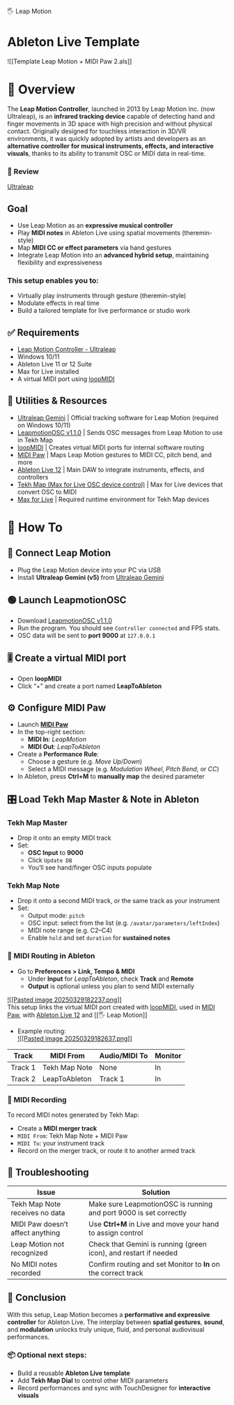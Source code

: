 🖐️ Leap Motion  
# Ableton Live Template  
![[Template Leap Motion + MIDI Paw 2.als]]

# 📄 Overview  
The **Leap Motion Controller**, launched in 2013 by Leap Motion Inc. (now Ultraleap), is an **infrared tracking device** capable of detecting hand and finger movements in 3D space with high precision and without physical contact. Originally designed for touchless interaction in 3D/VR environments, it was quickly adopted by artists and developers as an **alternative controller for musical instruments, effects, and interactive visuals**, thanks to its ability to transmit OSC or MIDI data in real-time.

### 📝 Review  
[Ultraleap](https://www.xrtoday.com/mixed-reality/ultraleap-leap-motion-controller-review/)

## Goal  
- Use Leap Motion as an **expressive musical controller**  
- Play **MIDI notes** in Ableton Live using spatial movements (theremin-style)  
- Map **MIDI CC or effect parameters** via hand gestures  
- Integrate Leap Motion into an **advanced hybrid setup**, maintaining flexibility and expressiveness  

### This setup enables you to:  
- Virtually play instruments through gesture (theremin-style)  
- Modulate effects in real time  
- Build a tailored template for live performance or studio work  

## ✅ Requirements  
- [Leap Motion Controller - Ultraleap](https://leap2.ultraleap.com/downloads/leap-motion-controller/)  
- Windows 10/11  
- Ableton Live 11 or 12 Suite  
- Max for Live installed  
- A virtual MIDI port using [loopMIDI](https://www.tobias-erichsen.de/software/loopmidi.html)

## 🧰 Utilities & Resources  
- [Ultraleap Gemini](https://www.ultraleap.com) | Official tracking software for Leap Motion (required on Windows 10/11)  
- [LeapmotionOSC v1.1.0](https://github.com/ThatGuyThimo/leapmotion-osc/releases) | Sends OSC messages from Leap Motion to use in Tekh Map  
- [loopMIDI](https://www.tobias-erichsen.de/software/loopmidi.html) | Creates virtual MIDI ports for internal software routing  
- [MIDI Paw](https://midipaw.com/) | Maps Leap Motion gestures to MIDI CC, pitch bend, and more  
- [Ableton Live 12](https://www.ableton.com/en/) | Main DAW to integrate instruments, effects, and controllers  
- [Tekh Map (Max for Live OSC device control)](https://thetapelessworld.com/post/93980893969/tekhmap) | Max for Live devices that convert OSC to MIDI  
- [Max for Live](https://maxforlive.com/) | Required runtime environment for Tekh Map devices  

# 📘 How To

## 🔌 Connect Leap Motion  
- Plug the Leap Motion device into your PC via USB  
- Install **Ultraleap Gemini (v5)** from [Ultraleap Gemini](https://www.ultraleap.com)

## 🟢 Launch LeapmotionOSC  
- Download [LeapmotionOSC v1.1.0](https://github.com/robbykraft/LeapmotionOSC)  
- Run the program. You should see `Controller connected` and FPS stats.  
- OSC data will be sent to **port 9000** at `127.0.0.1`

## 🎚️ Create a virtual MIDI port  
- Open **loopMIDI**  
- Click “+” and create a port named **LeapToAbleton**

## ⚙️ Configure MIDI Paw  
- Launch **[MIDI Paw](https://midipaw.com/manual/)**  
- In the top-right section:  
    - **MIDI In**: _LeapMotion_  
    - **MIDI Out**: _LeapToAbleton_  
- Create a **Performance Rule**:  
    - Choose a gesture (e.g. _Move Up/Down_)  
    - Select a MIDI message (e.g. _Modulation Wheel_, _Pitch Bend_, or _CC_)  
- In Ableton, press **Ctrl+M** to **manually map** the desired parameter

## 🎛️ Load Tekh Map Master & Note in Ableton

### Tekh Map Master  
- Drop it onto an empty MIDI track  
- Set:  
    - **OSC Input** to **9000**  
    - Click `Update DB`  
    - You’ll see hand/finger OSC inputs populate

### Tekh Map Note  
- Drop it onto a second MIDI track, or the same track as your instrument  
- Set:  
    - Output mode: `pitch`  
    - OSC input: select from the list (e.g. `/avatar/parameters/leftIndex`)  
    - MIDI note range (e.g. C2–C4)  
    - Enable `hold` and set `duration` for **sustained notes**

### 🎹 MIDI Routing in Ableton  
- Go to **Preferences > Link, Tempo & MIDI**  
    - Under **Input** for _LeapToAbleton_, check **Track** and **Remote**  
    - **Output** is optional unless you plan to send MIDI externally

[![[Pasted image 20250329182237.png]]](https://github.com/runwithscissor/Leap-Motion-to-Ableton-Live/blob/d9cafa993b1d7b171980e06bd12c4755ca552b25/Link%2C%20Tempo%20%26%20MIDI.png)  
This setup links the virtual MIDI port created with [loopMIDI](https://www.tobias-erichsen.de/software/loopmidi.html), used in [MIDI Paw](https://midipaw.com/), with [Ableton Live 12](https://www.ableton.com/en/) and [[🖐️ Leap Motion]]

- Example routing:  
[![[Pasted image 20250329182637.png]]](https://github.com/runwithscissor/Leap-Motion-to-Ableton-Live/blob/d9cafa993b1d7b171980e06bd12c4755ca552b25/AL-Template-view.png)

| Track       | MIDI From     | Audio/MIDI To | Monitor |
|-------------|---------------|----------------|---------|
| Track 1     | Tekh Map Note | None           | In      |
| Track 2     | LeapToAbleton | Track 1        | In      |

### 🔴 MIDI Recording  
To record MIDI notes generated by Tekh Map:  
- Create a **MIDI merger track**  
- `MIDI From`: Tekh Map Note + MIDI Paw  
- `MIDI To`: your instrument track  
- Record on the merger track, or route it to another armed track

## 🧪 Troubleshooting

| Issue                             | Solution                                                                 |
|----------------------------------|--------------------------------------------------------------------------|
| Tekh Map Note receives no data   | Make sure LeapmotionOSC is running and port 9000 is set correctly        |
| MIDI Paw doesn’t affect anything | Use **Ctrl+M** in Live and move your hand to assign control              |
| Leap Motion not recognized       | Check that Gemini is running (green icon), and restart if needed         |
| No MIDI notes recorded           | Confirm routing and set Monitor to **In** on the correct track           |

## 📎 Conclusion  
With this setup, Leap Motion becomes a **performative and expressive controller** for Ableton Live. The interplay between **spatial gestures**, **sound**, and **modulation** unlocks truly unique, fluid, and personal audiovisual performances.

### 📦 Optional next steps:  
- Build a reusable **Ableton Live template**  
- Add **Tekh Map Dial** to control other MIDI parameters  
- Record performances and sync with TouchDesigner for **interactive visuals**
